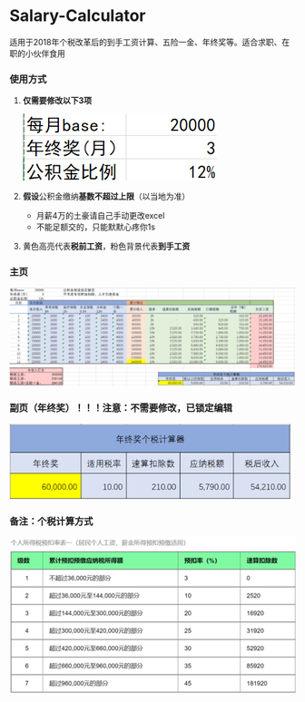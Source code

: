 # Salary-Calculator
适用于2018年个税改革后的到手工资计算、五险一金、年终奖等。适合求职、在职的小伙伴食用

### 使用方式

1. **仅需要修改以下3项**

   ![image-20220822112513914](Images/image-20220822112513914.png)

2. **假设**公积金缴纳**基数不超过上限**（以当地为准）
   - 月薪4万的土豪请自己手动更改excel
   - 不能足额交的，只能默默心疼你1s
3. 黄色高亮代表**税前工资**，粉色背景代表**到手工资**

### 主页 

<img src="Images/image-20220822113154272.png" alt="image-20220822113154272"  />

### 副页（年终奖）！！！注意：不需要修改，已锁定编辑

<img src="Images/image-20220822112812763.png" alt="image-20220822112812763" style="zoom: 80%;" />

### 备注：个税计算方式

![image-20220822112834107](Images/image-20220822112834107.png)

